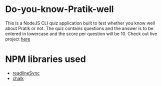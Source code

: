 # Do-you-know-Pratik-well
This is a NodeJS CLI quiz application built to test whether you know well about Pratik or not. The quiz contains questions and the answer is to be entered in lowercase and the score per question will be 10.
Check out live project [here](https://replit.com/@pratikbagmare/Do-you-know-Pratik-well?embed=true&output=1)

# NPM libraries used
 - [readlineSync](https://www.npmjs.com/package/readline-sync)
 - [chalk](https://www.npmjs.com/package/chalk)
